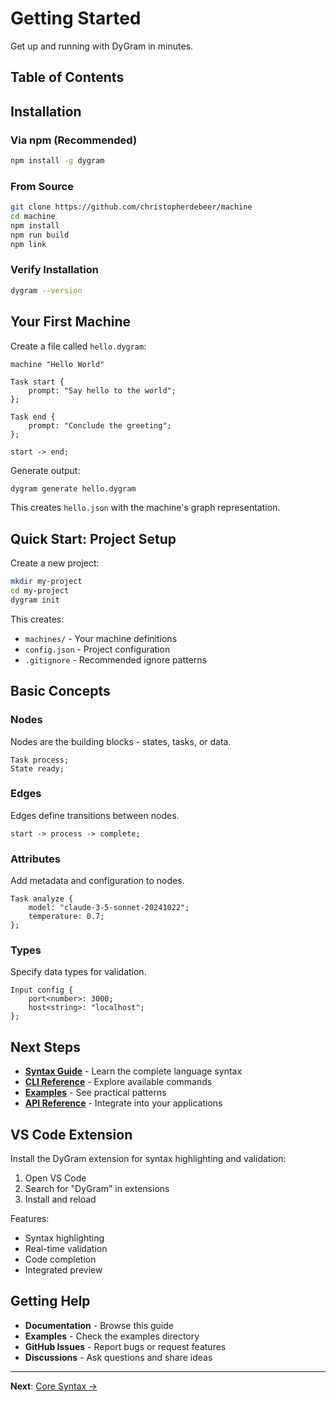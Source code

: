 # Getting Started

Get up and running with DyGram in minutes.

## Table of Contents

## Installation

### Via npm (Recommended)

```bash
npm install -g dygram
```

### From Source

```bash
git clone https://github.com/christopherdebeer/machine
cd machine
npm install
npm run build
npm link
```

### Verify Installation

```bash
dygram --version
```

## Your First Machine

Create a file called `hello.dygram`:

```dy examples/getting-started/hello.dygram
machine "Hello World"

Task start {
    prompt: "Say hello to the world";
};

Task end {
    prompt: "Conclude the greeting";
};

start -> end;
```

Generate output:

```bash
dygram generate hello.dygram
```

This creates `hello.json` with the machine's graph representation.

## Quick Start: Project Setup

Create a new project:

```bash
mkdir my-project
cd my-project
dygram init
```

This creates:
- `machines/` - Your machine definitions
- `config.json` - Project configuration
- `.gitignore` - Recommended ignore patterns

## Basic Concepts

### Nodes
Nodes are the building blocks - states, tasks, or data.

```dy
Task process;
State ready;
```

### Edges
Edges define transitions between nodes.

```dy
start -> process -> complete;
```

### Attributes
Add metadata and configuration to nodes.

```dy
Task analyze {
    model: "claude-3-5-sonnet-20241022";
    temperature: 0.7;
};
```

### Types
Specify data types for validation.

```dy
Input config {
    port<number>: 3000;
    host<string>: "localhost";
};
```

## Next Steps

- **[Syntax Guide](../syntax/README.md)** - Learn the complete language syntax
- **[CLI Reference](../cli/README.md)** - Explore available commands
- **[Examples](../examples/README.md)** - See practical patterns
- **[API Reference](../api/README.md)** - Integrate into your applications

## VS Code Extension

Install the DyGram extension for syntax highlighting and validation:

1. Open VS Code
2. Search for "DyGram" in extensions
3. Install and reload

Features:
- Syntax highlighting
- Real-time validation
- Code completion
- Integrated preview

## Getting Help

- **Documentation** - Browse this guide
- **Examples** - Check the examples directory
- **GitHub Issues** - Report bugs or request features
- **Discussions** - Ask questions and share ideas

---

**Next**: [Core Syntax →](../syntax/README.md)
